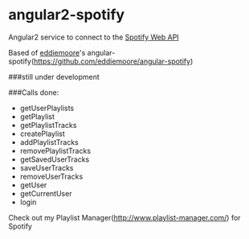 # angular2-spotify
Angular2 service to connect to the [Spotify Web API](https://developer.spotify.com/web-api/)

Based of [eddiemoore](https://github.com/eddiemoore)'s angular-spotify(https://github.com/eddiemoore/angular-spotify)

###still under development

###Calls done:

- getUserPlaylists
- getPlaylist
- getPlaylistTracks
- createPlaylist
- addPlaylistTracks
- removePlaylistTracks
- getSavedUserTracks
- saveUserTracks
- removeUserTracks
- getUser
- getCurrentUser
- login


Check out my Playlist Manager(http://www.playlist-manager.com/) for Spotify
